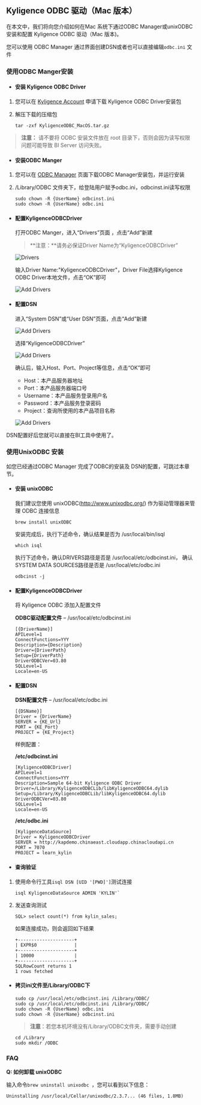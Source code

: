 ## Kyligence ODBC 驱动（Mac 版本）

在本文中，我们将向您介绍如何在Mac 系统下通过ODBC Manager或unixODBC安装和配置 Kyligence ODBC 驱动（Mac 版本)。

您可以使用 ODBC Manager 通过界面创建DSN或者也可以直接编辑`odbc.ini` 文件

### 使用ODBC Manger安装

- #### 安装 Kyligence ODBC Driver 

1. 您可以在 [Kyligence Account](http://account.kyligence.io) 申请下载 Kyligence ODBC Driver安装包

2. 解压下载的压缩包

   ```
   tar -zxf KyligenceODBC_MacOS.tar.gz
   ```

> **注意：** 请不要将 ODBC 安装文件放在 root 目录下，否则会因为读写权限问题可能导致 BI Server 访问失败。

- #### 安装ODBC Manger


1. 您可以在 [ODBC Manager](http://www.odbcmanager.net) 页面下载ODBC Manager安装包，并运行安装

2. /Library/ODBC 文件夹下，给登陆用户赋予odbc.ini，odbcinst.ini读写权限

   ```
   sudo chown -R {UserName} odbcinst.ini
   sudo chown -R {UserName} odbc.ini
   ```

- #### 配置KyligenceODBCDriver

  打开ODBC Manger，进入“Drivers”页面​ ，点击“Add”新建

  > **注意：**请务必保证Driver Name为“KyligenceODBCDriver”

  ![Drivers](../images/mac_odbc/1.png)

  输入Driver Name:"KyligenceODBCDriver"，Driver File选择Kyligence ODBC Driver本地文件，点击“OK”即可

  ![Add Drivers](../images/mac_odbc/2.png)

- #### 配置DSN

  进入“System DSN”或“User DSN”页面，点击“Add”新建

  ![Add Drivers](../images/mac_odbc/3.png)

  选择“KyligenceODBCDriver”

  ![Add Drivers](../images/mac_odbc/4.png)

  确认后，输入Host、Port、Project等信息，点击“OK”即可

  - Host：本产品服务器地址
  - Port：本产品服务器端口号
  - Username：本产品服务登录用户名
  - Password：本产品服务登录密码
  - Project：查询所使用的本产品项目名称

  ![Add Drivers](../images/mac_odbc/5.png)

DSN配置好后您就可以直接在BI工具中使用了。

### 使用UnixODBC 安装
如您已经通过ODBC Manager 完成了ODBC的安装及 DSN的配置，可跳过本章节。

- #### 安装 unixODBC 

  我们建议您使用 unixODBC(http://www.unixodbc.org/) 作为驱动管理器来管理 ODBC 连接信息​ 

  ```
  brew install unixODBC
  ```

  安装完成后，执行下述命令，确认结果是否为 /usr/local/bin/isql

  ```
  which isql 
  ```

  执行下述命令，确认DRIVERS路径是否是 /usr/local/etc/odbcinst.ini， 确认SYSTEM DATA SOURCES路径是否是 /usr/local/etc/odbc.ini

  ```
  odbcinst -j
  ```

- #### 配置KyligenceODBCDriver

  将 Kyligence ODBC 添加入配置文件

  **ODBC驱动配置文件** –  /usr/local/etc/odbcinst.ini 

  ```
  [{DriverName}]
  APILevel=1
  ConnectFunctions=YYY
  Description={Description}
  Driver={DriverPath}
  Setup={DriverPath}
  DriverODBCVer=03.80
  SQLLevel=1
  Locale=en-US
  ```

- #### 配置DSN

  **DSN配置文件** – /usr/local/etc/odbc.ini 

  ```
  [{DSName}]
  Driver = {DriverName}
  SERVER = {KE_Url}
  PORT = {KE_Port}
  PROJECT = {KE_Project}
  ```

  样例配置： 

  **/etc/odbcinst.ini**

  ```
  [KyligenceODBCDriver]
  APILevel=1
  ConnectFunctions=YYY
  Description=Sample 64-bit Kyligence ODBC Driver
  Driver=/Library/KyligenceODBCLib/libKyligenceODBC64.dylib
  Setup=/Library/KyligenceODBCLib/libKyligenceODBC64.dylib
  DriverODBCVer=03.80
  SQLLevel=1
  Locale=en-US
  ```

  **/etc/odbc.ini**

  ```
  [KyligenceDataSource]
  Driver = KyligenceODBCDriver
  SERVER = http://kapdemo.chinaeast.cloudapp.chinacloudapi.cn
  PORT = 7070
  PROJECT = learn_kylin
  ```

- #### 查询验证

1. 使用命令行工具`isql DSN [UID '[PWD]']`测试连接

   ```
   isql KyligenceDataSource ADMIN 'KYLIN'`
   ```

2. 发送查询测试 

   ```
   SQL> select count(*) from kylin_sales;
   ```

   如果连接成功，则会返回如下结果

   ```
   +---------------------+
   | EXPR$0              |
   +---------------------+
   | 10000               |
   +---------------------+
   SQLRowCount returns 1
   1 rows fetched
   ```

- #### 拷贝ini文件至/Library/ODBC下

  ```
  sudo cp /usr/local/etc/odbcinst.ini /Library/ODBC/
  sudo cp /usr/local/etc/odbcinst.ini /Library/ODBC/
  sudo chown -R {UserName} odbc.ini
  sudo chown -R {UserName} odbcinst.ini
  ```

  > **注意**：若您本机环境没有/Library/ODBC文件夹，需要手动创建 

  ```
  cd /Library
  sudo mkdir /ODBC
  ```

### FAQ

**Q: 如何卸载 unixODBC**

输入命令`brew uninstall unixodbc `，您可以看到以下信息：

```
Uninstalling /usr/local/Cellar/unixodbc/2.3.7... (46 files, 1.8MB)
```

